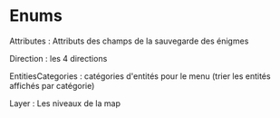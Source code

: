 # Enums

Attributes : Attributs des champs de la sauvegarde des énigmes

Direction : les 4 directions

EntitiesCategories : catégories d'entités pour le menu (trier les entités
affichés par catégorie)

Layer : Les niveaux de la map